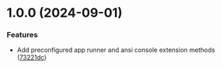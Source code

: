 # 1.0.0 (2024-09-01)


### Features

* Add preconfigured app runner and ansi console extension methods ([73221dc](https://github.com/3mpowered/CommandLine.Extensions/commit/73221dc359100eacb1d5986277a05afb01a0c364))
